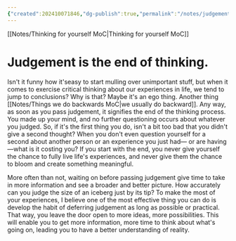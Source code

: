 ```yaml
---
{"created":202410071846,"dg-publish":true,"permalink":"/notes/judgement-is-the-end-of-thinking/","dgPassFrontmatter":true,"updated":"2025-04-12T12:07:31.543+02:00"}
---
```


[[Notes/Thinking for yourself MoC\|Thinking for yourself MoC]]
# Judgement is the end of thinking.

Isn't it funny how it'seasy to start mulling over unimportant stuff, but when it comes to exercise critical thinking about our experiences in life, we tend to jump to conclusions? Why is that? Maybe it's an ego thing. Another thing [[Notes/Things we do backwards MoC\|we usually do backward]].
Any way, as soon as you pass judgement, it signifies the end of the thinking process. You made up your mind, and no further questioning occurs about whatever you judged. 
So, if it's the first thing you do, isn't a bit too bad that you didn't give a second thought? When you don't even question yourself for a second about another person or an experience you just had— or are having—what is it costing you? If you start with the end, you never give yourself the chance to fully live life's experiences, and never give them the chance to bloom and create something meaningful. 

More often than not, waiting on before passing judgement give time to take in more information and see a broader and better picture. How accurately can you judge the size of an iceberg just by its tip?
To make the most of your experiences, I believe one of the most effective thing you can do is develop the habit of deferring judgement as long as possible or practical. That way, you leave the door open to more ideas, more possibilities. This will enable you to get more information, more time to think about what's going on, leading you to have a better understanding of reality.